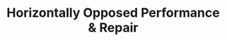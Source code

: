 ---
title: "Horizontally Opposed Performance & Repair"
url: /williamstown/horizontally-opposed-performance-and-repair/
shop: car repair
---